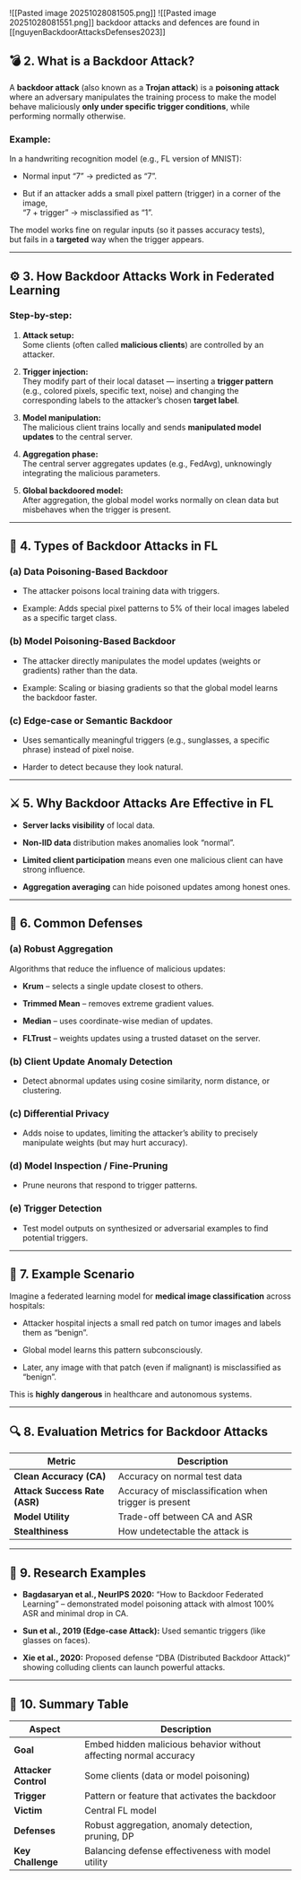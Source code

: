 ![[Pasted image 20251028081505.png]]
![[Pasted image 20251028081551.png]]
backdoor attacks and defences are found in [[nguyenBackdoorAttacksDefenses2023]]



## 💣 2. What is a Backdoor Attack?

A **backdoor attack** (also known as a **Trojan attack**) is a **poisoning attack** where an adversary manipulates the training process to make the model behave maliciously **only under specific trigger conditions**, while performing normally otherwise.

### Example:

In a handwriting recognition model (e.g., FL version of MNIST):

- Normal input “7” → predicted as “7”.
    
- But if an attacker adds a small pixel pattern (trigger) in a corner of the image,  
    “7 + trigger” → misclassified as “1”.
    

The model works fine on regular inputs (so it passes accuracy tests),  
but fails in a **targeted** way when the trigger appears.

---

## ⚙️ 3. How Backdoor Attacks Work in Federated Learning

### Step-by-step:

1. **Attack setup:**  
    Some clients (often called **malicious clients**) are controlled by an attacker.
    
2. **Trigger injection:**  
    They modify part of their local dataset — inserting a **trigger pattern** (e.g., colored pixels, specific text, noise) and changing the corresponding labels to the attacker’s chosen **target label**.
    
3. **Model manipulation:**  
    The malicious client trains locally and sends **manipulated model updates** to the central server.
    
4. **Aggregation phase:**  
    The central server aggregates updates (e.g., FedAvg), unknowingly integrating the malicious parameters.
    
5. **Global backdoored model:**  
    After aggregation, the global model works normally on clean data but misbehaves when the trigger is present.
    

---

## 🎯 4. Types of Backdoor Attacks in FL

### (a) **Data Poisoning-Based Backdoor**

- The attacker poisons local training data with triggers.
    
- Example: Adds special pixel patterns to 5% of their local images labeled as a specific target class.
    

### (b) **Model Poisoning-Based Backdoor**

- The attacker directly manipulates the model updates (weights or gradients) rather than the data.
    
- Example: Scaling or biasing gradients so that the global model learns the backdoor faster.
    

### (c) **Edge-case or Semantic Backdoor**

- Uses semantically meaningful triggers (e.g., sunglasses, a specific phrase) instead of pixel noise.
    
- Harder to detect because they look natural.
    

---

## ⚔️ 5. Why Backdoor Attacks Are Effective in FL

- **Server lacks visibility** of local data.
    
- **Non-IID data** distribution makes anomalies look “normal”.
    
- **Limited client participation** means even one malicious client can have strong influence.
    
- **Aggregation averaging** can hide poisoned updates among honest ones.
    

---

## 🧩 6. Common Defenses

### (a) **Robust Aggregation**

Algorithms that reduce the influence of malicious updates:

- **Krum** – selects a single update closest to others.
    
- **Trimmed Mean** – removes extreme gradient values.
    
- **Median** – uses coordinate-wise median of updates.
    
- **FLTrust** – weights updates using a trusted dataset on the server.
    

### (b) **Client Update Anomaly Detection**

- Detect abnormal updates using cosine similarity, norm distance, or clustering.
    

### (c) **Differential Privacy**

- Adds noise to updates, limiting the attacker’s ability to precisely manipulate weights (but may hurt accuracy).
    

### (d) **Model Inspection / Fine-Pruning**

- Prune neurons that respond to trigger patterns.
    

### (e) **Trigger Detection**

- Test model outputs on synthesized or adversarial examples to find potential triggers.
    

---

## 🧮 7. Example Scenario

Imagine a federated learning model for **medical image classification** across hospitals:

- Attacker hospital injects a small red patch on tumor images and labels them as “benign”.
    
- Global model learns this pattern subconsciously.
    
- Later, any image with that patch (even if malignant) is misclassified as “benign”.
    

This is **highly dangerous** in healthcare and autonomous systems.

---

## 🔍 8. Evaluation Metrics for Backdoor Attacks

|Metric|Description|
|---|---|
|**Clean Accuracy (CA)**|Accuracy on normal test data|
|**Attack Success Rate (ASR)**|Accuracy of misclassification when trigger is present|
|**Model Utility**|Trade-off between CA and ASR|
|**Stealthiness**|How undetectable the attack is|

---

## 🧠 9. Research Examples

- **Bagdasaryan et al., NeurIPS 2020:** “How to Backdoor Federated Learning” – demonstrated model poisoning attack with almost 100% ASR and minimal drop in CA.
    
- **Sun et al., 2019 (Edge-case Attack):** Used semantic triggers (like glasses on faces).
    
- **Xie et al., 2020:** Proposed defense “DBA (Distributed Backdoor Attack)” showing colluding clients can launch powerful attacks.
    

---

## 🧩 10. Summary Table

| Aspect               | Description                                                       |
| -------------------- | ----------------------------------------------------------------- |
| **Goal**             | Embed hidden malicious behavior without affecting normal accuracy |
| **Attacker Control** | Some clients (data or model poisoning)                            |
| **Trigger**          | Pattern or feature that activates the backdoor                    |
| **Victim**           | Central FL model                                                  |
| **Defenses**         | Robust aggregation, anomaly detection, pruning, DP                |
| **Key Challenge**    | Balancing defense effectiveness with model utility                |